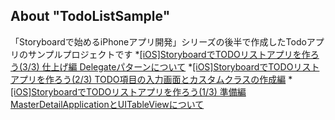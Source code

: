 ## About "TodoListSample"
 「Storyboardで始めるiPhoneアプリ開発」シリーズの後半で作成したTodoアプリのサンプルプロジェクトです
*[[iOS]StoryboardでTODOリストアプリを作ろう(3/3) 仕上げ編 Delegateパターンについて](http://dev.classmethod.jp/smartphone/iphone/introduction-to-storyboarding-5/)
*[[iOS]StoryboardでTODOリストアプリを作ろう(2/3) TODO項目の入力画面とカスタムクラスの作成編](http://dev.classmethod.jp/etc/introduction-to-storyboarding-4/)
*[[iOS]StoryboardでTODOリストアプリを作ろう(1/3) 準備編 MasterDetailApplicationとUITableViewについて](http://dev.classmethod.jp/smartphone/iphone/introduction-to-storyboarding-3/)
